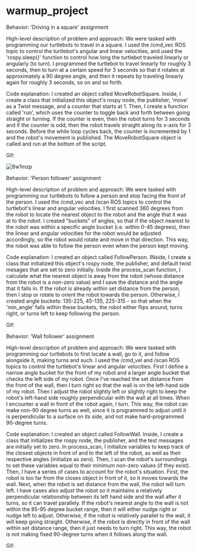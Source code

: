 # warmup_project
Behavior: 'Driving in a square' assignment

High-level description of problem and approach: We were tasked with programming
our turtlebots to travel in a square. I used the /cmd_vec ROS topic to control 
the turtlebot's angular and linear velocities, and used the 'rospy.sleep()' 
function to control how long the turtlebot traveled linearly or angularly (to turn).
I programmed the turtlebot to travel linearly for roughly 3 seconds, then to turn at
a certain speed for 3 seconds so that it rotates at approximately a 90 degree angle,
and then it repeats by traveling linearly again for roughly 3 seconds, so on and so
forth.

Code explanation: I created an object called MoveRobotSquare. Inside, I create a 
class that initialized this object's rospy node, the publisher, 'move' as a Twist
message, and a counter that starts at 1. Then, I create a function called 'run',
which uses the counter to toggle back and forth between going straight or turning.
If the counter is even, then the robot turns for 3 seconds and if the counter is odd,
then the robot travels straight along its x-axis for 3 seconds. Before the while loop
cycles back, the counter is incremented by 1 and the robot's movement is published.
The MoveRobotSquare object is called and run at the bottom of the script. 

Gif:

![6w1mzp](https://user-images.githubusercontent.com/55162345/194470938-0234af31-18d9-434f-9972-5daf04ad1dee.gif)

Behavior: 'Person follower' assignment

High-level description of problem and approach: We were tasked with programming our 
turtlebots to follow a person and stop facing the front of the person. I used the /cmd_vec
and /scan ROS topics to control the turtlebot's linear and angular velocities. I first
scanned 360 degrees from the robot to locate the nearest object to the robot and the angle
that it was at to the robot. I created "buckets" of angles, so that if the object nearest
to the robot was within a specific angle bucket (i.e. within 0-45 degrees), then the
linear and angular velocities for the robot would be adjusted accordingly, so the robot would
rotate and move in that direction. This way, the robot was able to follow the person even
when the person kept moving.

Code explanation: I created an object called FollowPerson. INside, I create a class
that initialized this object's rospy node, the publisher, and default twist mesages that
are set to zero initially. Inside the process_scan function, I calculate what the nearest
object is away from the robot (whose distance from the robot is a non-zero value) and
I save the distance and the angle that it falls in. If the robot is already within set
distance from the person, then I stop or rotate to orient the robot towards the person.
Otherwise, I created angle buckets: 135-225, 45-135, 225-315 - so that when the 'min_angle'
falls within these buckets, the robot either flips around, turns right, or turns left to
keep following the person. 

Gif:

Behavior: 'Wall follower' assignment

High-level description of problem and approach: We were tasked with programming our
turtlebots to first locate a wall, go to it, and follow alongside it, making turns and
such. I used the /cmd_vel and /scan ROS topics to control the turtlebot's linear and
angular velocities. First I define a narrow angle bucket for the front of my robot and
a larger angle bucket that checks the left side of my robot. Once I've reached the set
distance from the front of the wall, then I turn right so that the wall is on the left-hand 
side of my robot. Then I adjust the robot slightly left or slightly right to keep the robot's
left-hand side roughly perpendicular with the wall at all times. When I encounter a wall in
front of the robot again, I turn. This way, the robot can make non-90 degree turns as well,
since it is programmed to adjust until it is perpendicular to a surface on its side, and
not make hard-programmed 90-degree turns.

Code explanation: I created an object called FollowWall. Inside, I create a class that initializes
the rospy node, the publisher, and the test messages are initially set to zero. In process_scan,
I initialize variables to keep track of the closest objects in front of and to the left of the
robot, as well as their respective angles (initialize as zero). Then, I scan the robot's
surroundings to set these variables equal to their minimum non-zero values (if they exist). Then,
I have a series of cases to account for the robot's situation. First, the robot is too far from
the closes object in front of it, so it moves towards the wall. Next, when the robot is set
distance from the wall, the robot will turn left. I have cases also adjust the robot so it
maintains a relatively perpendicular relationship between its left hand side and the wall after
it turns, so it can travel parallely. If the robot's nearest angle to the wall is not within the
85-95 degree bucket range, then it will either nudge right or nudge left to adjust. Otherwise,
if the robot is relatively parallel to the wall, it will keep going straight. Otherwise, if the
robot is directly in front of the wall within set distance range, then it just needs to turn
right. This way, the robot is not making fixed 90-degree turns when it follows along the wall.

Gif:
